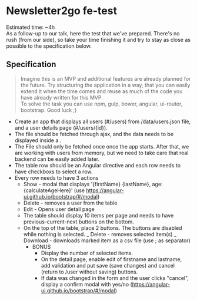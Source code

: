 # Newsletter2go fe-test

Estimated time: ~4h  
As a follow-up to our talk, here the test that we've prepared. There's no rush (from our side), so take your time finishing it and try to stay as close as possible to the specification below.

## Specification

> Imagine this is an MVP and additional features are already planned for the future. Try structuring the application in a way, that you can easily extend it when the time comes and reuse as much of the code you have already written for this MVP.  
> To solve the task you can use npm, gulp, bower, angular, ui-router, bootstrap. Good luck ;)

- Create an app that displays all users (#/users) from /data/users.json file, and a user details page (#/users/{id}).
- The file should be fetched through ajax, and the data needs to be displayed inside a <table />.
- The File should only be fetched once once the app starts. After that, we are working with users from memory, but we need to take care that real backend can be easily added later.
- The table row should be an Angular directive and each row needs to have checkboxs to select a row.
- Every row needs to have 3 actions
  - Show - modal that displays '{firstName} {lastName}, age:{calculateAgeHere}' (use https://angular-ui.github.io/bootstrap/#/modal)
  - Delete - removes a user from the table
  - Edit - Opens user detail page

* The table should display 10 items per page and needs to have previous-current-next buttons on the bottom.
* On the top of the table, place 2 buttons. The buttons are disabled while nothing is selected.
  _ Delete - removes selected item(s)
  _ Download - downloads marked item as a csv file (use ; as separator)
  - BONUS
    - Display the number of selected items.
    - On the detail page, enable edit of firstname and lastname, add validation and put save (save changes) and cancel (return to /user without saving) buttons.
    - If data was changed in the form and the user clicks "cancel", display a confirm modal with yes/no (https://angular-ui.github.io/bootstrap/#/modal)
